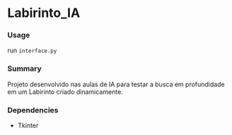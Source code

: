 # Labirinto_IA

### Usage
run `interface.py`

### Summary
Projeto desenvolvido nas aulas de IA para testar a busca em profundidade em um Labirinto criado dinamicamente.

### Dependencies
- Tkinter

